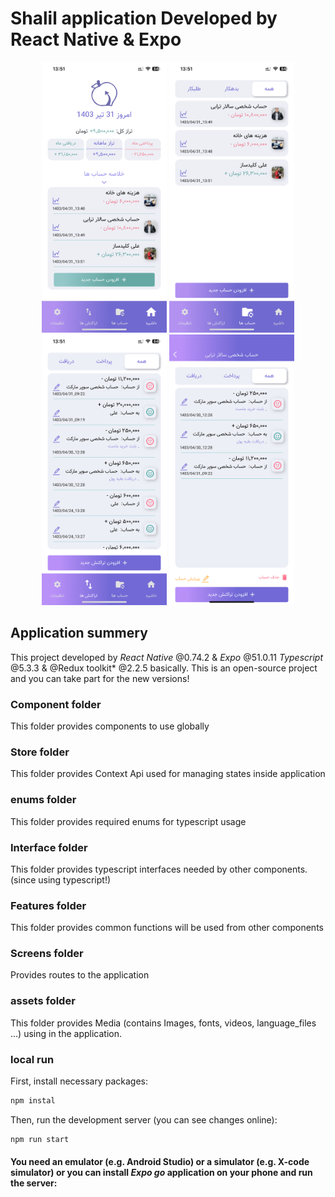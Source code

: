 # Shalil application Developed by React Native & Expo
<p align="center">
  <img src="./assets/images/IMG_2781.PNG" alt="Screenshot 1" width="200"/>
  <img src="./assets/images/IMG_2782.PNG" alt="Screenshot 2" width="200"/>
  <img src="./assets/images/IMG_2783.PNG" alt="Screenshot 3" width="200"/>
  <img src="./assets/images/IMG_2784.PNG" alt="Screenshot 4" width="200"/>
</p>


## Application summery
This project developed by *React Native* @0.74.2 & *Expo* @51.0.11 *Typescript* @5.3.3 & @Redux toolkit* @2.2.5  basically.
This is an open-source project and you can take part for the new versions!


### Component folder
This folder provides components to use globally

### Store folder
This folder provides Context Api used for managing states inside application

### enums folder
This folder provides required enums for typescript usage

### Interface folder
This folder provides typescript interfaces needed by other components. (since using typescript!)

### Features folder
This folder provides common functions will be used from other components

### Screens folder
Provides routes to the application

### assets folder
This folder provides Media (contains Images, fonts, videos, language_files ...) using in the application.



### local run
First, install necessary packages:
```bash
npm instal
```

Then, run the development server (you can see changes online):
```bash
npm run start
```
#### You need an emulator (e.g. Android Studio) or a simulator (e.g. X-code simulator) or you can install *Expo go* application on your phone and run the server:
